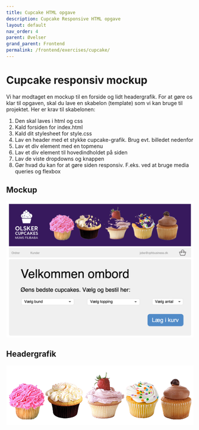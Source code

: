 ```yaml
---
title: Cupcake HTML opgave
description: Cupcake Responsive HTML opgave
layout: default
nav_order: 4
parent: Øvelser
grand_parent: Frontend
permalink: /frontend/exercises/cupcake/
---
```


# Cupcake responsiv mockup

Vi har modtaget en mockup til en forside og lidt headergrafik. For at gøre os klar til opgaven,
skal du lave en skabelon (template) som vi kan bruge til projektet. Her er krav til skabelonen:

1. Den skal laves i html og css
2. Kald forsiden for index.html
3. Kald dit stylesheet for style.css
4. Lav en header med et stykke cupcake-grafik. Brug evt. billedet nedenfor
5. Lav et div element med en topmenu
6. Lav et div element til hovedindholdet på siden
7. Lav de viste dropdowns og knappen
8. Gør hvad du kan for at gøre siden responsiv. F.eks. ved at bruge media queries og flexbox

## Mockup

![mockup](./images/cupcake_mock.png)

## Headergrafik

![headergrafik](./images/cupcakelogo.png)
